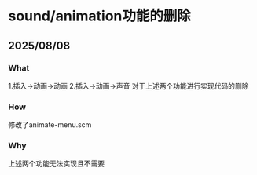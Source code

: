 # sound/animation功能的删除

## 2025/08/08

### What

1.插入->动画->动画
2.插入->动画->声音
对于上述两个功能进行实现代码的删除

### How

修改了animate-menu.scm

### Why

上述两个功能无法实现且不需要
